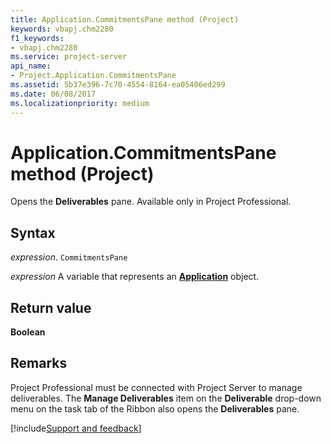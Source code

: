 ```yaml
---
title: Application.CommitmentsPane method (Project)
keywords: vbapj.chm2280
f1_keywords:
- vbapj.chm2280
ms.service: project-server
api_name:
- Project.Application.CommitmentsPane
ms.assetid: 5b37e396-7c70-4554-8164-ea05406ed299
ms.date: 06/08/2017
ms.localizationpriority: medium
---
```



# Application.CommitmentsPane method (Project)

Opens the **Deliverables** pane. Available only in Project Professional.


## Syntax

_expression_. `CommitmentsPane`

_expression_ A variable that represents an **[Application](Project.Application.md)** object.


## Return value

 **Boolean**


## Remarks

Project Professional must be connected with Project Server to manage deliverables. The **Manage Deliverables** item on the **Deliverable** drop-down menu on the task tab of the Ribbon also opens the **Deliverables** pane.

[!include[Support and feedback](~/includes/feedback-boilerplate.md)]